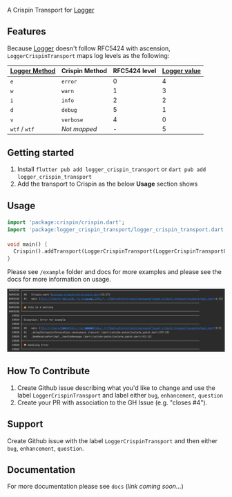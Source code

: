 A Crispin Transport for [Logger](https://pub.dev/packages/logger)

## Features
Because [Logger](https://pub.dev/packages/logger) doesn't follow RFC5424 with ascension, `LoggerCrispinTransport` maps log levels as the following:

| [Logger Method](https://pub.dev/documentation/logger/latest/logger/Logger-class.html) | Crispin Method | RFC5424 level | [Logger value](https://pub.dev/documentation/logger/latest/logger/Level.html) |
| :--- | :--- | :--- | :--- |
| `e` | `error` | 0 | 4 |
| `w` | `warn` | 1 | 3 |
| `i` | `info` | 2 | 2 |
| `d` | `debug`| 5 | 1 |
| `v` | `verbose` | 4 | 0 |
| `wtf` / `wtf` | _Not mapped_ | - | 5 |

 
## Getting started

1. Install `flutter pub add logger_crispin_transport` or `dart pub add logger_crispin_transport`
2. Add the transport to Crispin as the below **Usage** section shows

## Usage

```dart
import 'package:crispin/crispin.dart';
import 'package:logger_crispin_transport/logger_crispin_transport.dart';

void main() {
  Crispin().addTransport(LoggerCrispinTransport(LoggerCrispinTransportOptions(level: 'warn')));
}
```

Please see `/example` folder and docs for more examples and please see the docs for more information on usage.

![default output](doc/images/default_output.png)

## How To Contribute
1. Create Github issue describing what you'd like to change and use the label `LoggerCrispinTransport` and label either `bug`, `enhancement`, `question`
2. Create your PR with association to the GH Issue (e.g. "closes #4").

## Support 
Create Github issue with the label `LoggerCrispinTransport` and then either `bug`, `enhancement`, `question`.

## Documentation
For more documentation please see `docs` (_link coming soon..._)